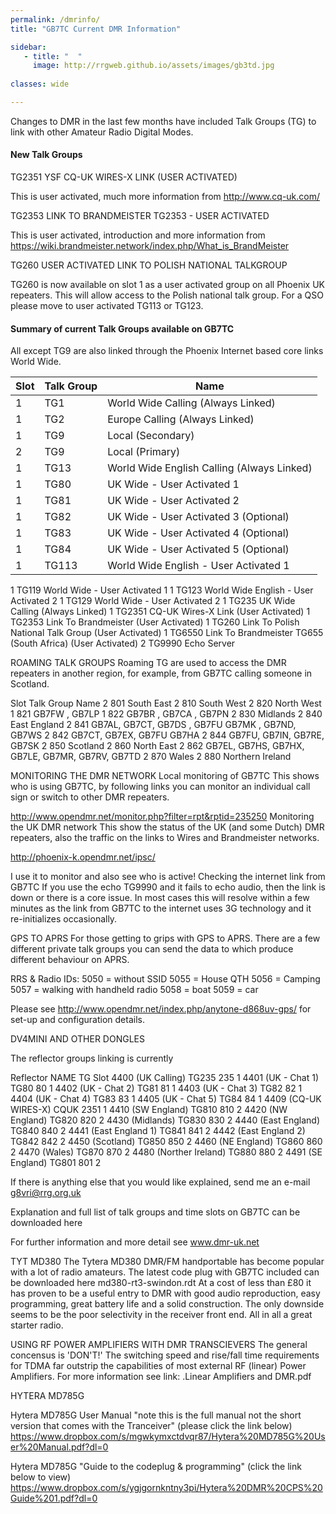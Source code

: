 ```yaml
---
permalink: /dmrinfo/
title: "GB7TC Current DMR Information"

sidebar:
   - title: "  "
     image: http://rrgweb.github.io/assets/images/gb3td.jpg
     
classes: wide

---
```


Changes to DMR in the last few months have included Talk Groups (TG) to link with other Amateur Radio Digital Modes.

#### New Talk Groups

TG2351 YSF CQ-UK WIRES-X LINK (USER ACTIVATED)

This is user activated, much more information from http://www.cq-uk.com/

TG2353 LINK TO BRANDMEISTER TG2353 - USER ACTIVATED

This is user activated, introduction and more information from https://wiki.brandmeister.network/index.php/What_is_BrandMeister

TG260  USER ACTIVATED LINK TO POLISH NATIONAL TALKGROUP

TG260 is now available on slot 1 as a user activated group on all Phoenix UK repeaters. This will allow access to the Polish national talk group. For a QSO please move to user activated TG113 or TG123.
  
#### Summary of current Talk Groups available on GB7TC

All except TG9 are also linked through the Phoenix Internet based core links World Wide.

| Slot | Talk Group | Name |
|------|------------|------|
|1|TG1|World Wide Calling (Always Linked)|
|1|TG2|Europe Calling (Always Linked)|
|1|TG9|Local (Secondary)|
|2|TG9|Local (Primary)|
|1|TG13|World Wide English Calling (Always Linked)|
|1|TG80|UK Wide - User Activated 1|
|1|TG81|UK Wide - User Activated 2|
|1|TG82|UK Wide - User Activated 3 (Optional)|
|1|TG83|UK Wide - User Activated 4 (Optional)|
|1|TG84|UK Wide - User Activated 5 (Optional)|
|1|TG113|World Wide English - User Activated 1|
1
TG119
World Wide - User Activated 1
1
TG123
World Wide English - User Activated 2
1
TG129
World Wide - User Activated 2
1
TG235
UK Wide Calling (Always Linked)
1
TG2351
CQ-UK Wires-X Link (User Activated)
1
TG2353
Link To Brandmeister (User Activated)
1
TG260
Link To Polish National Talk Group (User Activated)
1
TG6550
Link To Brandmeister TG655 (South Africa) (User Activated)
2
TG9990
Echo Server

ROAMING TALK GROUPS
Roaming TG are used to access the DMR repeaters in another region, for example, from GB7TC calling someone in Scotland.

Slot
Talk Group
Name
2
801
South East
2
810
South West
2
820
North West
1
821
GB7FW , GB7LP
1
822
GB7BR , GB7CA , GB7PN
2
830
Midlands
2
840
East England
2
841
GB7AL, GB7CT, GB7DS , GB7FU GB7MK , GB7ND, GB7WS
2
842
GB7CT, GB7EX, GB7FU GB7HA
2
844
GB7FU, GB7IN, GB7RE, GB7SK
2
850
Scotland
2
860
North East
2
862
GB7EL, GB7HS, GB7HX, GB7LE, GB7MR, GB7RV, GB7TD
2
870
Wales
2
880
Northern Ireland

MONITORING THE DMR NETWORK
Local monitoring of GB7TC
This shows who is using GB7TC, by following links you can monitor an individual call sign or switch to other DMR repeaters.

http://www.opendmr.net/monitor.php?filter=rpt&rptid=235250
Monitoring the UK DMR network
This show the status of the UK (and some Dutch) DMR repeaters, also the traffic on the links to Wires and Brandmeister networks.

http://phoenix-k.opendmr.net/ipsc/

I use it to monitor and also see who is active!
Checking the internet link from GB7TC
If you use the echo TG9990 and it fails to echo audio, then the link is down or there is a core issue. In most cases this will resolve within a few minutes as the link from GB7TC to the internet uses 3G technology and it re-initializes occasionally.

GPS TO APRS
For those getting to grips with GPS to APRS. There are a few different private talk groups you can send the data to which produce different behaviour on APRS.

RRS & Radio IDs:
5050 = without SSID
5055 = House QTH
5056 = Camping
5057 = walking with handheld radio
5058 = boat
5059 = car

Please see http://www.opendmr.net/index.php/anytone-d868uv-gps/ for set-up and configuration details.

DV4MINI AND OTHER DONGLES

The reflector groups linking is currently

Reflector
NAME
TG
Slot
4400 (UK Calling)
TG235
235
1
4401 (UK - Chat 1)
TG80
80
1
4402 (UK - Chat 2)
TG81
81
1
4403 (UK - Chat 3)
TG82
82
1
4404 (UK - Chat 4)
TG83
83
1
4405 (UK - Chat 5)
TG84
84
1
4409 (CQ-UK WIRES-X)
CQUK
2351
1
4410 (SW England)
TG810
810
2
4420 (NW England)
TG820
820
2
4430 (Midlands)
TG830
830
2
4440 (East England)
TG840
840
2
4441 (East England 1)
TG841
841
2
4442 (East England 2)
TG842
842
2
4450 (Scotland)
TG850
850
2
4460 (NE England)
TG860
860
2
4470 (Wales)
TG870
870
2
4480 (Norther Ireland)
TG880
880
2
4491 (SE England)
TG801
801
2

If there is anything else that you would like explained, send me an e-mail g8vri@rrg.org.uk

Explanation  and full list of talk groups and time slots on GB7TC can be downloaded here

For further information and more detail see www.dmr-uk.net

TYT MD380
The Tytera MD380 DMR/FM handportable has become popular with a lot of radio amateurs. The latest code plug with GB7TC included can be downloaded here md380-rt3-swindon.rdt
At a cost of less than £80 it has proven to be a useful entry to DMR with good audio reproduction, easy programming, great battery life and a solid construction. The only downside seems to be the poor selectivity in the receiver front end. All in all a great starter radio.

USING RF POWER AMPLIFIERS WITH DMR TRANSCIEVERS
The general concensus is 'DON'T!' The switching speed and rise/fall time requirements for TDMA far outstrip the capabilities of most external RF (linear) Power Amplifiers. For more information see link: .Linear Amplifiers and DMR.pdf

HYTERA MD785G

Hytera MD785G User Manual "note this is the full manual not the short version that comes with the Tranceiver" (please click the link below)
https://www.dropbox.com/s/mgwkymxctdvqr87/Hytera%20MD785G%20User%20Manual.pdf?dl=0

Hytera MD785G  "Guide to the codeplug & programming" (click the link below to view)
https://www.dropbox.com/s/ygjgornkntny3pi/Hytera%20DMR%20CPS%20Guide%201.pdf?dl=0
